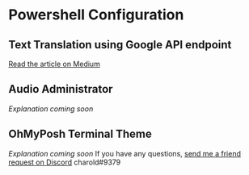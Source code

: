 # Powershell Configuration
## Text Translation using Google API endpoint
[Read the article on Medium](https://medium.com/@harolrop14/text-translation-using-powershell-a07afab6d22)
## Audio Administrator
*Explanation coming soon*
## OhMyPosh Terminal Theme
*Explanation coming soon*
If you have any questions, [send me a friend request on Discord](https://discord.com/invite/charold#9379)
charold#9379
